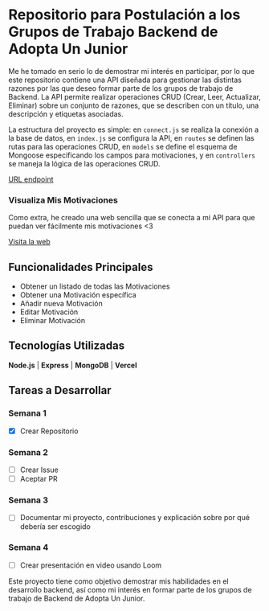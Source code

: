 # Repositorio para Postulación a los Grupos de Trabajo Backend de Adopta Un Junior

Me he tomado en serio lo de demostrar mi interés en participar, por lo que este repositorio contiene una API diseñada para gestionar las distintas razones por las que deseo formar parte de los grupos de trabajo de Backend. La API permite realizar operaciones CRUD (Crear, Leer, Actualizar, Eliminar) sobre un conjunto de razones, que se describen con un título, una descripción y etiquetas asociadas.

La estructura del proyecto es simple: en `connect.js` se realiza la conexión a la base de datos, en `index.js` se configura la API, en `routes` se definen las rutas para las operaciones CRUD, en `models` se define el esquema de Mongoose especificando los campos para motivaciones, y en `controllers` se maneja la lógica de las operaciones CRUD.

[URL endpoint](https://motivaciones-backend-auj.vercel.app/motivaciones)

### Visualiza Mis Motivaciones

Como extra, he creado una web sencilla que se conecta a mi API para que puedan ver fácilmente mis motivaciones <3

[Visita la web](https://motivaciones-frontend-auj.vercel.app/)

## Funcionalidades Principales

- Obtener un listado de todas las Motivaciones
- Obtener una Motivación específica
- Añadir nueva Motivación
- Editar Motivación
- Eliminar Motivación

## Tecnologías Utilizadas

**Node.js** | **Express** | **MongoDB** | **Vercel**

## Tareas a Desarrollar

### Semana 1
- [x] Crear Repositorio

### Semana 2
- [ ] Crear Issue
- [ ] Aceptar PR

### Semana 3
- [ ] Documentar mi proyecto, contribuciones y explicación sobre por qué debería ser escogido

### Semana 4
- [ ] Crear presentación en video usando Loom

Este proyecto tiene como objetivo demostrar mis habilidades en el desarrollo backend, así como mi interés en formar parte de los grupos de trabajo de Backend de Adopta Un Junior.
